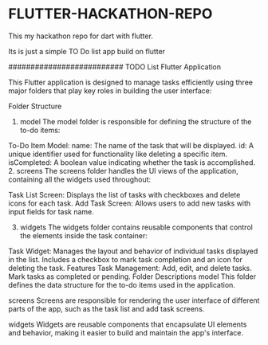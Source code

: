 # FLUTTER-HACKATHON-REPO
This my hackathon repo for dart with flutter.

Its is just a simple TO Do list app build on flutter




##########################
TODO List Flutter Application

This Flutter application is designed to manage tasks efficiently using three major folders that play key roles in building the user interface:

Folder Structure

1. model
The model folder is responsible for defining the structure of the to-do items:

To-Do Item Model:
name: The name of the task that will be displayed.
id: A unique identifier used for functionality like deleting a specific item.
isCompleted: A boolean value indicating whether the task is accomplished.
2. screens
The screens folder handles the UI views of the application, containing all the widgets used throughout:

Task List Screen:
Displays the list of tasks with checkboxes and delete icons for each task.
Add Task Screen:
Allows users to add new tasks with input fields for task name.


3. widgets
The widgets folder contains reusable components that control the elements inside the task container:

Task Widget:
Manages the layout and behavior of individual tasks displayed in the list.
Includes a checkbox to mark task completion and an icon for deleting the task.
Features
Task Management:
Add, edit, and delete tasks.
Mark tasks as completed or pending.
Folder Descriptions
model
This folder defines the data structure for the to-do items used in the application.

screens
Screens are responsible for rendering the user interface of different parts of the app, such as the task list and add task screens.

widgets
Widgets are reusable components that encapsulate UI elements and behavior, making it easier to build and maintain the app's interface.

